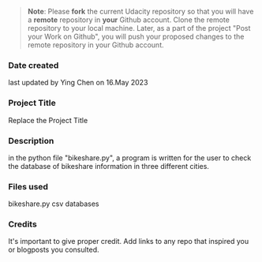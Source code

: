 >**Note**: Please **fork** the current Udacity repository so that you will have a **remote** repository in **your** Github account. Clone the remote repository to your local machine. Later, as a part of the project "Post your Work on Github", you will push your proposed changes to the remote repository in your Github account.

### Date created
last updated by Ying Chen on 16.May 2023

### Project Title
Replace the Project Title

### Description
in the python file "bikeshare.py", a program is written for the user to check the database of bikeshare information in three different cities.

### Files used
bikeshare.py
csv databases

### Credits
It's important to give proper credit. Add links to any repo that inspired you or blogposts you consulted.

